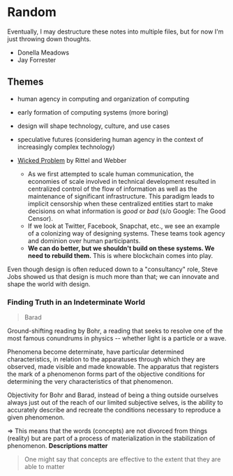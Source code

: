# Random

Eventually, I may destructure these notes into multiple files, but for now I'm just throwing down thoughts.

* Donella Meadows
* Jay Forrester

## Themes

* human agency in computing and organization of computing
* early formation of computing systems (more boring)

* design will shape technology, culture, and use cases

* speculative futures (considering human agency in the context of increasingly complex technology)

* [Wicked Problem](https://en.wikipedia.org/wiki/Wicked_problem) by Rittel and Webber
    * As we first attempted to scale human communication, the economies of scale involved in technical development resulted in centralized control of the flow of information as well as the maintenance of significant infrastructure. This paradigm leads to implicit censorship when these centralized entities start to make decisions on what information is *good* or *bad* (s/o Google: The Good Censor). 
    * If we look at Twitter, Facebook, Snapchat, etc., we see an example of a colonizing way of designing systems. These teams took agency and dominion over human participants. 
    * **We can do better, but we shouldn't build on these systems. We need to rebuild them.** This is where blockchain comes into play.

Even though design is often reduced down to a "consultancy" role, Steve Jobs showed us that design is much more than that; we can innovate and shape the world with design.


### Finding Truth in an Indeterminate World
> Barad

Ground-shifting reading by Bohr, a reading that seeks to resolve one of the most famous conundrums in physics -- whether light is a particle or a wave. 

Phenomena become determinate, have particular determined characteristics, in relation to the apparatuses through which they are observed, made visible and made knowable. The apparatus that registers the mark of a phenomenon forms part of the objective conditions for determining the very characteristics of that phenomenon.

Objectivity for Bohr and Barad, instead of being a thing outside ourselves always just out of the reach of our limited subjective selves, is the ability to accurately describe and recreate the conditions necessary to reproduce a given phenomenon.

=> This means that the words (concepts) are not divorced from things (reality) but are part of a process of materialization in the stabilization of phenomenon. **Descriptions matter**
> One might say that concepts are effective to the extent that they are able to matter